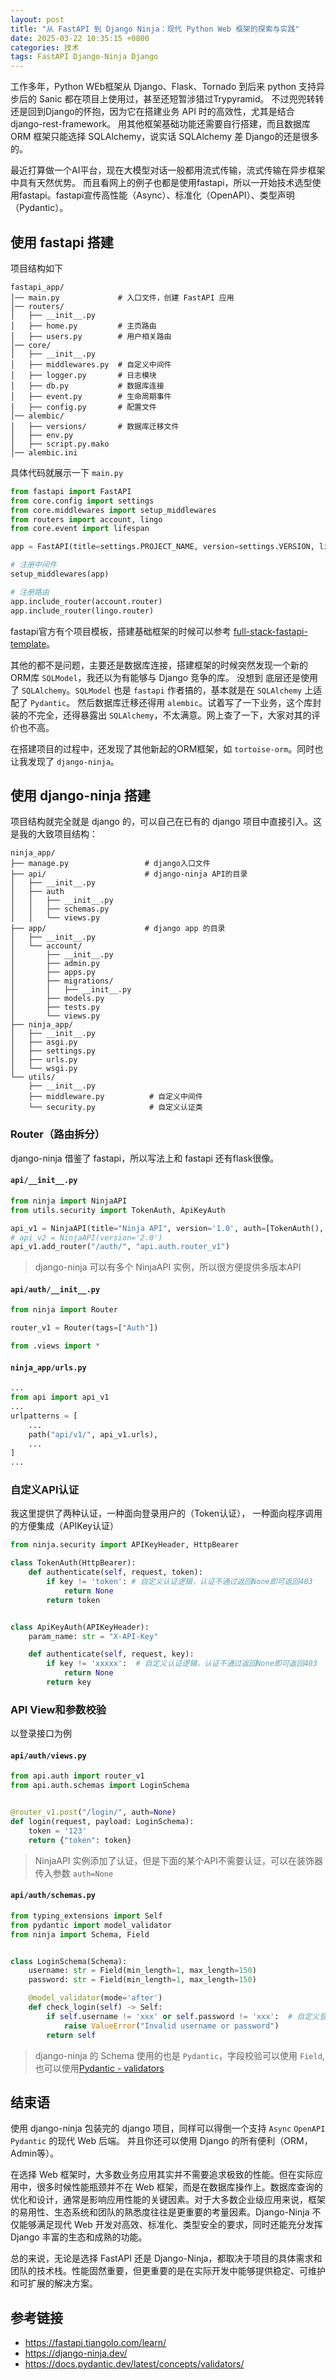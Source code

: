 ```yaml
---
layout: post
title: "从 FastAPI 到 Django Ninja：现代 Python Web 框架的探索与实践"
date: 2025-03-22 10:35:15 +0800
categories: 技术
tags: FastAPI Django-Ninja Django
---
```


工作多年，Python WEb框架从 Django、Flask、Tornado 到后来 python 支持异步后的 Sanic 都在项目上使用过，甚至还短暂涉猎过Trypyramid。
不过兜兜转转还是回到Django的怀抱，因为它在搭建业务 API 时的高效性，尤其是结合 django-rest-framework。
用其他框架基础功能还需要自行搭建，而且数据库 ORM 框架只能选择 SQLAlchemy，说实话 SQLAlchemy 差 Django的还是很多的。

最近打算做一个AI平台，现在大模型对话一般都用流式传输，流式传输在异步框架中具有天然优势。
而且看网上的例子也都是使用fastapi，所以一开始技术选型使用fastapi。fastapi宣传高性能（Async）、标准化（OpenAPI）、类型声明（Pydantic）。

## 使用 fastapi 搭建

项目结构如下

```
fastapi_app/
│── main.py             # 入口文件，创建 FastAPI 应用
│── routers/
│   ├── __init__.py
│   ├── home.py         # 主页路由
│   ├── users.py        # 用户相关路由
│── core/
│   ├── __init__.py
│   ├── middlewares.py  # 自定义中间件
│   ├── logger.py       # 日志模块
│   ├── db.py           # 数据库连接
│   ├── event.py        # 生命周期事件
│   ├── config.py       # 配置文件
│── alembic/
│   ├── versions/       # 数据库迁移文件
│   ├── env.py 
│   ├── script.py.mako 
│── alembic.ini 
```

具体代码就展示一下 `main.py` 

```python
from fastapi import FastAPI
from core.config import settings
from core.middlewares import setup_middlewares
from routers import account, lingo
from core.event import lifespan

app = FastAPI(title=settings.PROJECT_NAME, version=settings.VERSION, lifespan=lifespan)

# 注册中间件
setup_middlewares(app)

# 注册路由
app.include_router(account.router)
app.include_router(lingo.router)

```

fastapi官方有个项目模板，搭建基础框架的时候可以参考 [full-stack-fastapi-template](https://github.com/fastapi/full-stack-fastapi-template)。

其他的都不是问题，主要还是数据库连接，搭建框架的时候突然发现一个新的ORM库 `SQLModel`，我还以为有能够与 Django 竞争的库。
没想到 底层还是使用了 `SQLAlchemy`。`SQLModel` 也是 `fastapi` 作者搞的，基本就是在 `SQLAlchemy` 上适配了 `Pydantic`。
然后数据库迁移还得用 `alembic`。试着写了一下业务，这个库封装的不完全，还得暴露出 `SQLAlchemy`，不太满意。网上查了一下，大家对其的评价也不高。

在搭建项目的过程中，还发现了其他新起的ORM框架，如 `tortoise-orm`。同时也让我发现了 `django-ninja`。

## 使用 django-ninja 搭建

项目结构就完全就是 django 的，可以自己在已有的 django 项目中直接引入。这是我的大致项目结构：

```
ninja_app/
├── manage.py                 # django入口文件
├── api/                      # django-ninja API的目录
│   ├── __init__.py
│   ├── auth
│   │   ├── __init__.py
│   │   ├── schemas.py
│   │   └── views.py
├── app/                      # django app 的目录
│   ├── __init__.py
│   └── account/
│       ├── __init__.py
│       ├── admin.py
│       ├── apps.py
│       ├── migrations/
│       │   ├── __init__.py
│       ├── models.py
│       ├── tests.py
│       └── views.py
├── ninja_app/
│   ├── __init__.py
│   ├── asgi.py
│   ├── settings.py
│   ├── urls.py
│   └── wsgi.py
└── utils/
    ├── __init__.py
    ├── middleware.py          # 自定义中间件
    └── security.py            # 自定义认证类
```

### Router（路由拆分）

django-ninja 借鉴了 fastapi，所以写法上和 fastapi 还有flask很像。

#### `api/__init__.py`

```python
from ninja import NinjaAPI
from utils.security import TokenAuth, ApiKeyAuth

api_v1 = NinjaAPI(title="Ninja API", version='1.0', auth=[TokenAuth(), ApiKeyAuth()])
# api_v2 = NinjaAPI(version='2.0')
api_v1.add_router("/auth/", "api.auth.router_v1")
```

> django-ninja 可以有多个 NinjaAPI 实例，所以很方便提供多版本API

#### `api/auth/__init__.py`

```python
from ninja import Router

router_v1 = Router(tags=["Auth"])

from .views import *
```

#### `ninja_app/urls.py`

```python
...
from api import api_v1
...
urlpatterns = [
    ...
    path("api/v1/", api_v1.urls),
    ...
]
...
```

### 自定义API认证

我这里提供了两种认证，一种面向登录用户的（Token认证）， 一种面向程序调用的方便集成（APIKey认证）

```python
from ninja.security import APIKeyHeader, HttpBearer

class TokenAuth(HttpBearer):
    def authenticate(self, request, token):
        if key != 'token': # 自定义认证逻辑，认证不通过返回None即可返回403
            return None
        return token


class ApiKeyAuth(APIKeyHeader):
    param_name: str = "X-API-Key"

    def authenticate(self, request, key):
        if key != 'xxxxx':  # 自定义认证逻辑，认证不通过返回None即可返回403
            return None
        return key
```

### API View和参数校验

以登录接口为例

#### `api/auth/views.py`

```python
from api.auth import router_v1
from api.auth.schemas import LoginSchema


@router_v1.post("/login/", auth=None)
def login(request, payload: LoginSchema):
    token = '123'
    return {"token": token}
```

> NinjaAPI 实例添加了认证，但是下面的某个API不需要认证，可以在装饰器传入参数 `auth=None`

#### `api/auth/schemas.py`

```python
from typing_extensions import Self
from pydantic import model_validator
from ninja import Schema, Field


class LoginSchema(Schema):
    username: str = Field(min_length=1, max_length=150)
    password: str = Field(min_length=1, max_length=150)

    @model_validator(mode='after')
    def check_login(self) -> Self:
        if self.username != 'xxx' or self.password != 'xxx':  # 自定义登录验证
            raise ValueError("Invalid username or password")
        return self
```

> django-ninja 的 Schema 使用的也是 `Pydantic`，字段校验可以使用 `Field`, 也可以使用[Pydantic - validators](https://docs.pydantic.dev/latest/concepts/validators/)

## 结束语

使用 django-ninja 包装完的 django 项目，同样可以得倒一个支持 `Async` `OpenAPI` `Pydantic` 的现代 Web 后端。
并且你还可以使用 Django 的所有便利（ORM，Admin等）。

在选择 Web 框架时，大多数业务应用其实并不需要追求极致的性能。但在实际应用中，很多时候性能瓶颈并不在 Web 框架，而是在数据库操作上。数据库查询的优化和设计，通常是影响应用性能的关键因素。对于大多数企业级应用来说，框架的易用性、生态系统和团队的熟悉度往往是更重要的考量因素。Django-Ninja 不仅能够满足现代 Web 开发对高效、标准化、类型安全的要求，同时还能充分发挥 Django 丰富的生态和成熟的功能。

总的来说，无论是选择 FastAPI 还是 Django-Ninja，都取决于项目的具体需求和团队的技术栈。性能固然重要，但更重要的是在实际开发中能够提供稳定、可维护和可扩展的解决方案。

## 参考链接

* https://fastapi.tiangolo.com/learn/
* https://django-ninja.dev/
* https://docs.pydantic.dev/latest/concepts/validators/
